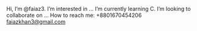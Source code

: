 Hi, I’m @faiaz3.
I’m interested in ...
I’m currently learning C.
I’m looking to collaborate on ...
How to reach me:
+8801670454206
faiazkhan3@gmail.com

<!---
faiaz3/faiaz3 is a ✨ special ✨ repository because its `README.md` (this file) appears on your GitHub profile.
You can click the Preview link to take a look at your changes.
--->
